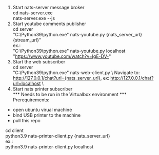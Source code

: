 1. Start nats-server message broker \
cd nats-server.exe \
nats-server.exe --js
2. Start youtube comments publisher \
cd server \
"C:\Python39\python.exe" nats-youtube.py {nats_server_url} {stream_url}" \
ex.: \
"C:\Python39\python.exe" nats-youtube.py localhost "https://www.youtube.com/watch?v=IgE-DV-"
3. Start the web subscriber \
cd server \
"C:\Python39\python.exe" nats-web-client.py \ 
Navigate to: http://127.0.0.1/chat?url={nats_server_url}, ex: http://127.0.0.1/chat?url=localhost \
4. Start nats printer subscriber \
*** Needs to be run in the Virtualbox environment *** \
Prerequirements: 
 - open ubuntu virual machine 
 - bind USB printer to the machine
 - pull this repo

cd client \
python3.9 nats-printer-client.py {nats_server_url} \
ex.: \
python3.9 nats-printer-client.py localhost
